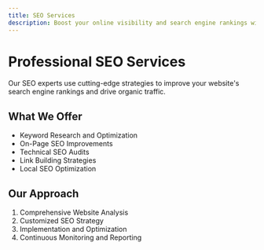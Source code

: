 ```yaml
---
title: SEO Services
description: Boost your online visibility and search engine rankings with our comprehensive SEO solutions.
---
```


# Professional SEO Services

Our SEO experts use cutting-edge strategies to improve your website's search engine rankings and drive organic traffic.

## What We Offer
- Keyword Research and Optimization
- On-Page SEO Improvements
- Technical SEO Audits
- Link Building Strategies
- Local SEO Optimization

## Our Approach
1. Comprehensive Website Analysis
2. Customized SEO Strategy
3. Implementation and Optimization
4. Continuous Monitoring and Reporting
